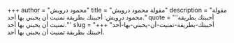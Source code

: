 +++
author = "محمود درويش"
title = "مقولة محمود درويش"
description = "مقولة محمود درويش: أحببتك بطريقة تمنيت أن يحبني بها أحد."
quote = '''أحببتك بطريقة تمنيت أن يحبني بها أحد.'''
slug = "أحببتك-بطريقة-تمنيت-أن-يحبني-بها-أحد"
+++
أحببتك بطريقة تمنيت أن يحبني بها أحد.
